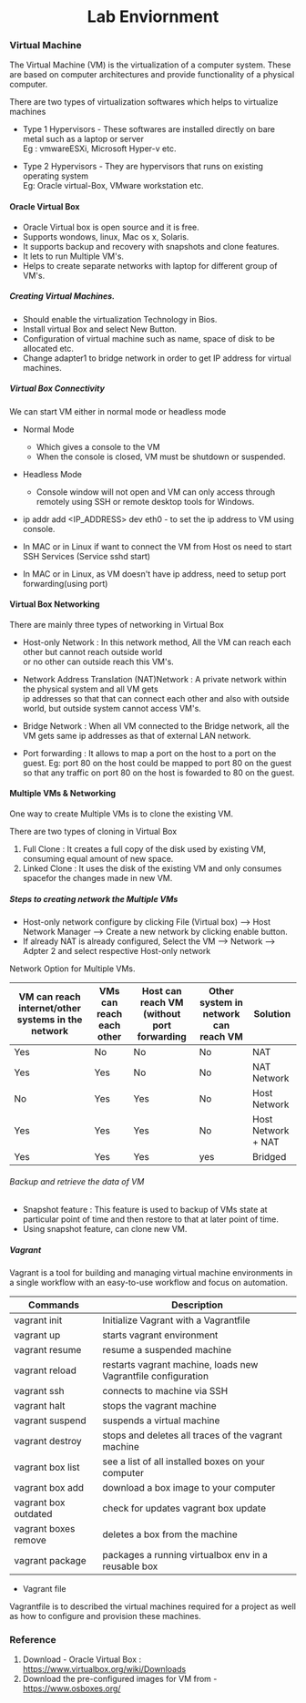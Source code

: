 <h1 align="center"> Lab Enviornment </h1>

### Virtual Machine

The Virtual Machine (VM) is the virtualization of a computer system. These are based on computer architectures and provide functionality of a physical computer.

There are two types of virtualization softwares which helps to virtualize machines

+  Type 1 Hypervisors - These softwares are installed directly on bare metal such as a laptop or server <br />
	Eg : vmwareESXi, Microsoft Hyper-v etc.

+  Type 2 Hypervisors - They are hypervisors that runs on existing operating system <br />
	Eg: Oracle virtual-Box, VMware workstation etc.

####  Oracle Virtual Box

+ Oracle Virtual box is open source and it is free.
+ Supports wondows, linux, Mac os x, Solaris.
+ It supports backup and recovery with snapshots and clone features.
+ It lets to run Multiple VM's.
+ Helps to create separate networks with laptop for different group of VM's.

##### Creating Virtual Machines.

+ Should enable the virtualization Technology in Bios.
+ Install virtual Box and select New Button.
+ Configuration of virtual machine such as name, space of disk to be allocated etc.
+ Change adapter1 to bridge network in order to get IP address for virtual machines.

##### Virtual Box Connectivity

We can start VM either in normal mode or headless mode

+ Normal Mode 
	* Which gives a console to the VM 
	* When the console  is closed, VM must be shutdown or suspended.

+ Headless Mode
	* Console window will not open and VM can only access through remotely using SSH or remote desktop tools for Windows.

+ ip addr add <IP_ADDRESS> dev eth0 - to set the ip address to VM using console.
+ In MAC or in Linux if want to connect the VM from Host os need to start SSH Services (Service sshd start)
+ In MAC or in Linux, as VM doesn't have ip address, need to setup port forwarding(using port)

#### Virtual Box Networking

There are mainly three types of networking in Virtual Box

+ Host-only Network : In this network method, All the VM can reach each other but cannot reach outside world <br />
or no other can outside reach this VM's.
+ Network Address Translation (NAT)Network : A private network within the physical system and all VM gets <br />
ip addresses so that that can connect each other and also with outside world, but outside system cannot access VM's.
+ Bridge Network : When all VM connected to the Bridge network, all the VM gets same ip addresses as that of external LAN network.

+ Port forwarding : It allows to map a port on the host to a port on the guest.
	Eg: port 80 on the host could be mapped to port 80 on the guest so that any traffic on port 80 on the host is fowarded to 80 on the guest.

#### Multiple VMs & Networking

One way to create Multiple VMs is to clone the existing VM.

There are two types of cloning in Virtual Box

1. Full Clone : It creates a full copy of the disk used by existing VM, consuming equal amount of new space.
2. Linked Clone : It uses the disk of the existing VM and only consumes spacefor the changes made in new VM.

##### Steps to creating network the Multiple VMs

+ Host-only network configure by clicking File (Virtual box) --> Host Network Manager --> Create a new network by clicking enable button.
+ If already NAT is already configured, Select the VM --> Network -->  Adpter 2 and select respective Host-only network

Network Option for Multiple VMs.

| VM can reach internet/other systems in the network | VMs can reach each other | Host can reach VM (without port forwarding | Other system in network can reach VM | Solution |
|-------------------------| -----------------| --------------------- | ----------------- | --------------- |
| Yes | No | No | No | NAT|
| Yes | Yes | No | No | NAT Network |
| No | Yes | Yes | No | Host Network |
| Yes | Yes | Yes| No | Host Network + NAT |
| Yes | Yes | Yes | yes| Bridged |

###### Backup and retrieve the data of VM

+ Snapshot feature  : This feature is used to backup of VMs state at particular point of time and then restore to that at later point of time.
+ Using snapshot feature, can clone new VM.

##### Vagrant

Vagrant is a tool for building and managing virtual machine environments in a single workflow with an easy-to-use workflow and focus on automation.

|Commands | Description |
| -------------- | --------------- |
| vagrant init  |  Initialize Vagrant with a Vagrantfile |
| vagrant up  | starts vagrant environment  |
| vagrant resume  | resume a suspended machine |
| vagrant reload | restarts vagrant machine, loads new Vagrantfile configuration |
| vagrant ssh  | connects to machine via SSH |
| vagrant halt  |  stops the vagrant machine |
| vagrant suspend | suspends a virtual machine |
| vagrant destroy | stops and deletes all traces of the vagrant machine |
| vagrant box list  | see a list of all installed boxes on your computer |
| vagrant box add <name> <url> | download a box image to your computer |
| vagrant box outdated | check for updates vagrant box update |
| vagrant boxes remove <name> | deletes a box from the machine |
| vagrant package |  packages a running virtualbox env in a reusable box |

+ Vagrant file

Vagrantfile is to described the virtual machines required for a project as well as how to configure and provision these machines.

### Reference

1. Download - Oracle Virtual Box : https://www.virtualbox.org/wiki/Downloads
2. Download the pre-configured images for VM from - https://www.osboxes.org/

